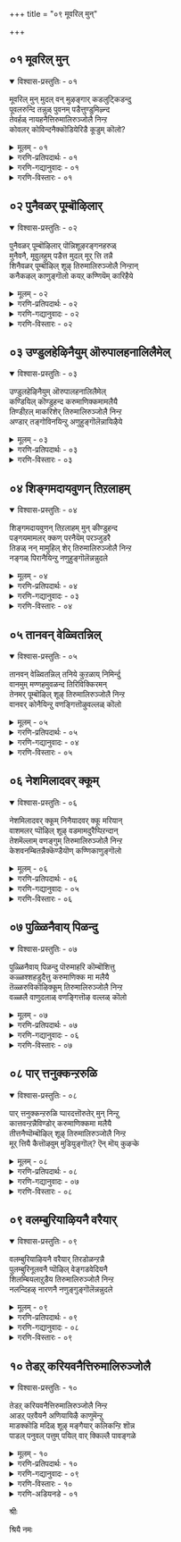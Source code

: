 +++
title = "०९ मूवरिल् मुन्"

+++


## ०१ मूवरिल् मुन्

<details open><summary>विश्वास-प्रस्तुतिः - ०१</summary>

मूवरिल् मुन् मुदल् वन् मुऴङ्गार् कडलुट्किडन्दु  
पूवलरुन्दि तन्नुळ् पुवनम् पडैत्तुण्डुमिऴ्न्द  
तेवर्हळ् नायहनैत्तिरुमालिरुञ्जोलै निन्ऱ  
कोवलर् कोविन्दनैक्कॊडियेरिडै कूडुम् कॊलो?
</details>

<details><summary>मूलम् - ०१</summary>

मूवरिल् मुन् मुदल् वन् मुऴङ्गार् कडलुट्किडन्दु  
पूवलरुन्दि तन्नुळ् पुवनम् पडैत्तुण्डुमिऴ्न्द  
तेवर्हळ् नायहनैत्तिरुमालिरुञ्जोलै निन्ऱ  
कोवलर् कोविन्दनैक्कॊडियेरिडै कूडुम् कॊलो?
</details>

<details><summary>गरणि-प्रतिपदार्थः - ०१</summary>

मूवरिल्=त्रिमूर्तिगळल्लि, मुन् मुदल्वन्=प्रमुखनादवनू, बहळ मुख्यनू, मुऴङ्गु=घोषणॆयिन्द, आर्=तुम्बिरुव, कडलुळ्=कडलल्लि, किडन्दु=पवडिसि, पू अलर् उन्दि तन्नुळ्=सुन्दरवागि अरळिद नाभियल्लि, पुवनम्=ब्रह्माण्डवन्नु, लोकवन्नु, पडैत्तु=पडॆदु, उण्डु=कबळिसि, उमिऴ्न्द=हॊरक्कॆ हाकिद, तेवर्हळ्=देवतॆगळ,अमरर, नायहनै=ऒडॆयनन्नु, तिरुमालिरुञ्जोलै=तिरुमालिरुञ्जोलैयल्लि, निन्ऱ=नॆलसिरुव, कोवलर्=गोवळर, कोविन्दनै=गोविन्दनन्नु, कॊडि एर्=बळ्ळिय हागॆ, इडै=नडुवुळ्ळवळु, कूडुम् कॊलो=सेरुवळो हेगो?
</details>

<details><summary>गरणि-गद्यानुवादः - ०१</summary>

त्रिमूर्तिगळल्लि बहळ मुख्यनादवनू, घोषणॆयिन्द तुम्बिरुव कडलल्लि पवडिसि, सुन्दरवाद तन्न नाभिकमलदल्लि ब्रह्माण्डवन्नु \(लोकवन्नु\)पडॆदु, उण्डु मत्तॆ अदन्नु हॊरक्कॆ हाकिदवनू देवतॆगळिगॆ\(अमररिगॆ\) ऒडॆयनू, तिरुमालिरुञ्जोलैयल्लि नॆलसिरुववनू आद गोवळर गोविन्दनन्नु बळ्ळिय हागॆ नडुवुळ्ळवळु कूडिकॊळ्ळुत्ताळो हेगो?\(१\)
</details>

<details><summary>गरणि-विस्तारः - ०१</summary>

ब्रह्म,विष्णु,ईश्वर ऎम्बवरुत्रिमूर्तिगळु. सृष्टि,स्थिति मत्तु लयकार्यगळ निर्वाहकरु.

हीगॆ मूवरागुवुदक्कॆ मुञ्चॆ, भगवन्तनु ऒब्बने आगि, ऎल्लक्कू मूलकारणनागि, बहुमुख्यनागिद्दवनु. दॊड्डदॊड्ड अलॆगळिन्द तुम्बि अब्बरिसुत्तिरुव पाल्गडलल्लि शेषशयननागि पवडिसिद्दवनू अवने. आग, अवन सुन्दरवाद नाभीकमलदल्लि चतुर्मुख ब्रह्मनन्नू अवन मूलक इडिय ब्रह्माण्डवन्नू ऎल्ल चेतनाचेतनगळन्नू सृष्टिसिदनु. प्रळयकाल बरुववरॆगॆ तन्न सृष्टियन्नु निर्वहिसुत्ता बन्दु, प्रळय काल बन्दाग अदॆल्लवन्नू ऒट्टागि कबळिसि बिट्टु, मत्तॆ सृष्टिगॆ अनुकूलिसुवन्तॆ तन्न हॊट्टॆयल्ले अदष्टन्नू बीजरूपदल्लि अडगिसिट्टुकॊण्डवनु. सृष्टिसमय बन्दाग अदन्न मत्तॆ हॊरहाकिद समर्थनु. देवतॆगळिगॆल्ल ऒडॆयनू, परमपदवासिगळाद अमरर निर्वाहकनू अवने. हिन्दॆ श्रीकृष्णनागि अवनु अवतरिसि नाना दिव्याद्भुत लीलॆगळिन्द जगत्तन्नु आश्चर्यगॊळिसिदनु. ऒन्दु सल, बालकृष्णनु देवेन्द्रन कडुकोपद फलवाद बिरुसुमळॆयिन्द एळुदिनगळ काल नन्दगोकुलद मग्गुलल्लिद्द गोवर्धनगिरियन्ने कॊडॆयन्तॆ ऎत्तिहिडिदु, अदरडियल्लि गोवळरन्नू गोवुगळन्नू रक्षिसिदनु. देवेन्द्रनु इदन्नु कण्डु नाचि धरॆगॆ इळिदुबन्दु “आ गोवळर गोविन्द”नन्नु पूजिसि, हर्षिसिदनु.

आऴ्वाररु हेळुत्तारॆ- महामहिमनाद आ स्वामिये ईग भक्तरन्नु उद्धरिसुवुदक्कागि तिरुमालिरुञ्जोलै मलै क्षेत्रदल्लि नॆलसिद्दानॆ. बळ्ळियन्तॆ कोमलवागि बळुकुव नडुवुळ्ळ नन्न मगळु, आ स्वामियॊडनॆ कूडिकॊण्डळो हेगो?

आऴ्वाररु तम्म तिरुमॊऴिगळल्लि “नन्न मगळु”, “युवति”, “विरहियाद नानु”, इत्यादियागि सम्बोधिसि हेळुत्तारॆ. इवॆल्लवू तम्म मनस्सन्नु, तम्मन्नु कुरितुहेळिकॊळ्ळुवुदे आगिदॆ ऎनिसुत्तदॆ.
</details>


## ०२ पुनैवळर् पूम्बॊऴिलार्

<details open><summary>विश्वास-प्रस्तुतिः - ०२</summary>

पुनैवळर् पूम्बॊऴिलार् पॊन्निशूऴरङ्गनहरुळ्  
मुनैवनै, मूवुलहुम् पडैत्त मुदल् मूर् त्ति तन्नै  
शिनैवळर् पूम्बॊऴिल् शूऴ् तिरुमालिरुञ्जोलै निन्ऱान्  
कनैकऴल् काणुङ्गॊलो कयऱ् कण्णियॆम् कारिहैये
</details>

<details><summary>मूलम् - ०२</summary>

पुनैवळर् पूम्बॊऴिलार् पॊन्निशूऴरङ्गनहरुळ्  
मुनैवनै, मूवुलहुम् पडैत्त मुदल् मूर् त्ति तन्नै  
शिनैवळर् पूम्बॊऴिल् शूऴ् तिरुमालिरुञ्जोलै निन्ऱान्  
कनैकऴल् काणुङ्गॊलो कयऱ् कण्णियॆम् कारिहैये
</details>

<details><summary>गरणि-प्रतिपदार्थः - ०२</summary>

पुनै=सुरहॊन्नॆ मरगळु, वळर्=बॆळॆयुव, पू=सुन्दरवाद, पॊऴिल्=तोपुगळिन्द,आर्=तुम्भिरुव, पॊन्नि=कावेरिनदियिन्द, शूऴ्-सुत्तुवरिदिरुव, अरङ्ग नहरुळ्=श्रीरङ्ग नगरदल्लि\(श्रीरङ्गद देवालयदल्लि\), मुनैवन्=प्रधाननागिरुववनन्नु,\(भगवन्तनन्नु\) मू उलहुम्म्=मूरु लोकगळन्नू, पडैत्त=पडॆद, मुदल् मूर् त्ति तन्नै=मुख्यनाद मूर्तियन्नु, शिनै=मॊग्गुगळु, वळर्=बॆळॆयुत्तिरुव, पू=हूविन, पॊऴिल्=तोपुगळिन्द, शूऴ्-सुत्तुवरिदिरुव, तिरुमालिरुञ्जोलै=तिरुमालिरुञ्जोलै मलै क्षेत्रदल्लि, निन्ऱान्=नॆलसिरुववनन्नू, कनै=सद्दु माडुत्तिरुव, कऴल्=कालन्दुगॆगळन्नु धरिसिरुववनन्नु, काणुम् कॊलो=काणुवळो हेगो, कयल् कण्णि=मीनिनन्तॆ कण्णुळ्ळ, ऎम् कारिहैये=नन्न हुडुगिये.
</details>

<details><summary>गरणि-गद्यानुवादः - ०२</summary>

सुरहॊन्नॆ मरगळु बॆळॆयुत्तिरुव सुन्दरवाद तोपुगळिन्द तुम्भिरुव कावेरिनदियिन्द सुत्तुवरिदिरुव श्रीरङ्गद देवालयदल्लि नॆलसिरुव प्रधाननन्नु, मूरु लोकगळन्नु पडॆद मुख्यनाद मूर्तियन्नु, मॊग्गुगळु बॆळॆयुत्तिरुव हूविन तोपुगळिन्द सुत्तुवरिदिरुव तिरुमालिरुञ्जोलै मलै क्षेत्रदल्लि नॆलसिरुववनन्नु, सद्दुमाडुत्तिरुव काल्गडगवन्नु धरिसिरुववनन्नु, मीनिनन्तॆ कण्णुळ्ळ नन्न हुडुगियु काणुवळो हेगो?\(२\)
</details>

<details><summary>गरणि-विस्तारः - ०२</summary>

“भूलोक वैकुण्ठ”वॆन्दु हॆसरु पडॆदिरुवुदु श्रीरङ्गक्षेत्र. पवित्रवाद कावेरिनदियिन्द सुत्तुवरिदु, हूगळिन्द तुम्बिरुव सुन्दरवाद सुरहॊन्नॆ मरगळ तोपुगळिन्द तुम्बि बहळ रम्यवागिरुव अल्लि भगवन्तनु श्रीरङ्गराजनागि \(श्रीरङ्गमन्नार्\) नॆलसिद्दानॆ. आऴ्वाररु श्रीरङ्ग क्षेत्रवन्नू आ स्वामियन्नू स्मरिसिकॊळ्ळुत्तिद्दारॆ.

स्वर्ग,मर्त्य,पाताळ-इवन्नु मूरुलोकगळु ऎन्नुवुदु वाडिकॆ. इदुवॆरॆगॆ बन्दिरुव विवरणॆयल्लि नोडिदरॆ, आऴ्वारर गमनदल्लि “पाताळ” अथवा “अधोलोकगळु” ऎम्बवे इल्लवॆनिसुत्तदॆ. अवरिगॆ एनिद्दरू भूलोक. स्वर्गादि मेलण लोक. परमपद-इवु मात्रवे मुख्य. इवन्ने इल्लि अवरु मूरुलोकगळु ऎन्दु करॆयुत्तिद्दारो हेगो\!  

“शिनैवळर् पूम्बिऴिल् शूऴ्- ऎम्बुदन्नु “दट्टवाद कॊम्बॆगळु बॆळॆदिरुव सुन्दरवाद तोपुगळिन्द सुत्तुवरिदिरुव”ऎन्दू अर्थमाडबहुदु.

तायि\(आऴ्वाररु \)हम्बलिसुत्ताळॆ- मूरु लोकगळन्नू सृष्टिसिदवनू, श्रीरङ्गक्षेत्रदल्लि नॆलसिदवनू, सद्दु माडुव काल्गडगगळन्नू धरिसिरुववनू ईग तिरुमालिरुञ्जोलै मलै क्षेत्रदल्लि नॆलसिरुववनू आद भगवन्तनन्नु मीनिनन्तॆ सुन्दरवाद कण्णुगळुळ्ळ नन्न हुडुगियु कण्डुकॊण्डळो हेगो?
</details>


## ०३ उण्डुलहेऴिनैयुम् ऒरुपालहनालिलैमेल्

<details open><summary>विश्वास-प्रस्तुतिः - ०३</summary>

उण्डुलहेऴिनैयुम् ऒरुपालहनालिलैमेल्  
कण्डियिल् कॊण्डुहन्द करुमाणिक्कमामलैयै  
तिण्डीऱल् माकरिशेर् तिरुमालिरुञ्जोलै निन्ऱ  
अण्डार् तङ्गोविनयिन्ऱु अणुहुङ्गॊलॆन्नायिऴैये
</details>

<details><summary>मूलम् - ०३</summary>

उण्डुलहेऴिनैयुम् ऒरुपालहनालिलैमेल्  
कण्डियिल् कॊण्डुहन्द करुमाणिक्कमामलैयै  
तिण्डीऱल् माकरिशेर् तिरुमालिरुञ्जोलै निन्ऱ  
अण्डार् तङ्गोविनयिन्ऱु अणुहुङ्गॊलॆन्नायिऴैये
</details>

<details><summary>गरणि-प्रतिपदार्थः - ०३</summary>

उलहेऴिनैयुम्-एळु लोकगळन्नू, उण्डु=उण्डु, ऒरु=अपूर्ववाद, पालहन्=बालकनागि, आल् इलै=आलदॆलॆय मेलॆ, कण् तुयिल् कॊण्डु=योगनिद्दॆयल्लि पवडिसि, उहन्द=हर्षिसिदवनू, करु=कप्पगिरुव, माणिक्कम्=रत्नद, मा=दॊड्ड ,श्रेष्ठवाद, मलैयै=बॆट्टवन्नु\(बॆट्टदन्थरूपवुळ्ळवनन्नु\), तिण् तिऱल्=बहळ बलवुळ्ळ, मा=महा, करिशेर्=आनॆगळु शेरिरुव, तिरुमालिरुञ्जोलै=तिरुमालिरुञ्जोलै क्षेत्रदल्लि, निन्ऱ=नॆलसिरुववनू, अण्डर् तम्=देवतॆगळ, कोविनै=ऒडॆयनन्नु, इन्ऱु=इन्दु, अणुहुम् कॊलो=कूडिकॊळ्ळुवळो हेगो, ऎन्=नन्न, आय्=आय्द, इऴैये=आभरणवे.
</details>

<details><summary>गरणि-विस्तारः - ०३</summary>

एळुलोकगळन्नू उण्डु, अपूर्ववाद बालकनागि आलदॆलॆयल्लि योगनिद्दॆयल्लि पवडिसि हर्षिसिदवनू, करियरत्नद दॊड्ड बॆट्टदन्तॆ रूपवुळ्ळवनू, बहळ बलवुळ्ळ मद्दानॆगळु कूडिकॊण्डिरुव तिरुमालिरुञ्जोलै मलै क्षेत्रदल्लि

नॆलसिरुववनू, देवतॆगळ ऒडॆयनू आद स्वामियन्निन्दु नन्न आय्द आभरणवादवळु कूडिकॊळ्ळुवळो हेगो?\(३\)

प्रळयकालदल्लि तन्न इडिय सृष्टियन्ने कबळिसुववनू अनन्तर अपारवाद आ कडलल्लि आलदॆलॆय मेलॆ पुट्ट शिशुवागि निद्रिसुत्ता कल्पगळन्नु कळॆयुववनू भगवन्त. सृष्टि स्थितिगळल्लि हेगो हागॆये लयदल्लू अप्रतिम सामर्थ्यवुळ्ळवनु स्वामि ऎम्बुदन्नु इदु सूचिसुवुदु.

“माणिक्य” ऎम्बुदु नवरत्नगळल्लि ऒन्दु. अदु कॆम्पुबण्णद्दु करिय\(नीलिय\)बण्णद रत्न इन्द्रनीलमणि ऎम्बुदु. भगवन्तन देहकान्तियन्नु इन्द्रनीलमणिय बण्णक्कॆ होलिसुत्तारॆ.

ऎल्ल देवतॆगळिगू देवनागि,ऒडॆयनागि,निर्वाहकनागि इरुववनु स्वामि-देवदेवनु. तिरुमालिरुञ्जोलैमलै क्षेत्रदल्लि नॆल्सिरुववनू अवने.

“नन्न आय्द आभरण”- ऒन्दु उत्तमवाद रूपक. आभरणगळल्लि हुडुकि,हुडुकि बहळ बॆलबाळुव, धरिसलु सुन्दरवाद तनगॆ हितवाद ऒडवॆयन्नु आरिसिकॊळ्ळुव हागॆये मक्कळल्लि योग्यवादवळू, आदर्शगुण स्वभावगळन्नुळ्ळवळू, अनुपम लावण्यवतियू आदवळु “नन्न हुडुगिये” भगवन्तनन्नु आश्रयिस बयसुव, अवनन्नु सेरबहुदाद ऒळ्ळॆय चेतनन चित्रणविदु.
</details>


## ०४ शिङ्गमदायवुणन् तिऱलाहम्

<details open><summary>विश्वास-प्रस्तुतिः - ०४</summary>

शिङ्गमदायवुणन् तिऱलाहम् मुन् कीण्डुहन्द  
पङ्गयमामलर् क्कण् परनैयॆम् परञ्जुडरै  
तिङळ् नन् मामुहिल् शेर् तिरुमालिरुञ्जोलै निन्ऱ  
नङ्गळ् पिरानैयिन्ऱु नणुहुङ्गॊलॆन्नन्नुदले
</details>

<details><summary>मूलम् - ०४</summary>

शिङ्गमदायवुणन् तिऱलाहम् मुन् कीण्डुहन्द  
पङ्गयमामलर् क्कण् परनैयॆम् परञ्जुडरै  
तिङळ् नन् मामुहिल् शेर् तिरुमालिरुञ्जोलै निन्ऱ  
नङ्गळ् पिरानैयिन्ऱु नणुहुङ्गॊलॆन्नन्नुदले
</details>

<details><summary>गरणि-प्रतिपदार्थः - ०४</summary>

शिङ्गम् अदु आय्=सिंहद अवतारवन्नु तळॆदु, अवुणन्=राक्षसन, तिऱल् आहम्-बलिष्ठवाद ऎदॆयन्नु, मुन्=हिन्दॆ ऒन्दु सल, कीण्डु=सीळि, उहन्द=हर्षिसिद, पङ्गयम् मलर् कण्=कमलद हूविनन्तॆ कण्णुळ्ळवनू, परनै=ऎल्लक्कू अधिकनागि\(मेल्पट्टु\) इरुववनन्नु, ऎम्=नम्म, परञ्जुडरै=परञ्ज्योतिस्वरूपनन्नु, तिङ्गळ्=चन्द्रनू, नल्=ऒळ्ळॆय, मामुहिल्=दॊड्डमुगिलू, शेर्=कूडिकॊण्डिरुव, तिरुमालिरुञ्जोलै निन्ऱ=तिरुमालिरुञ्जोलै क्षेत्रदल्लि नॆलसिरुव, नङ्गळ्=नम्म, पिरानै

=स्वामियन्नु इन्ऱु=इन्दु, नणुहुम् कॊल्= सपिफिसुवळो हेगो, ऎन् नल् नुदले=नन्न अन्दवाद हणॆयन्नुळ्ळवळु\!
</details>

<details><summary>गरणि-गद्यानुवादः - ०३</summary>

हिन्दॆ ऒन्दु सल, सिंहद अवतारवन्नु तळॆदु, बलिष्ठवाद राक्षसन ऎदॆयन्नु सीळिहर्षिसिद कमलद हूविनन्तॆ कण्णुळ्ळवनू ऎल्लक्कू मेल्पट्टवनू, नम्म परञ्ज्योतिस्वरूपनू, चन्द्रनू ऒळ्ळॆय दॊड्ड मेघगळू कूडिकॊण्डिरुव तिरुमालिरुञ्जोलै मलै क्षेत्रदल्लि नॆलसिरुववनू आद नम्म स्वामियन्नु इन्दु नन्न अन्दवाद हणॆयन्नुळ्ळवळु समीपिसुवळो हेगो?\(४\)
</details>

<details><summary>गरणि-विस्तारः - ०४</summary>

तन्न मगने आदरू, भगवद्भक्तनाद्दरिन्द, अवनिगॆ-प्रह्लादनिगॆ चित्रहिंसॆयन्नु कॊडुत्तिद्द दुष्टनू महाबलिष्ठनू आदवनु हिरण्यकशिपु. आश्रितरक्षकनाद भगवन्तनु नर-हरियागि अवतरिसि तन्न कै उगुरुगळिन्दले हिरण्यकशिपुविन ऎदॆयन्नु बगॆदुसीळि बिसुटनु.

कमलदहूविनन्तॆ सुन्दरवू विशालवू आकर्षकवू आद कण्णुळ्ळवनु अवनु-आद्दरिन्द “पङ्कजाक्षनु”, “पुण्डरीकाक्षनु” स्वामि.

इडिय सृष्टिगे मेल्पट्टु, इरुववनु-परनु.

कोटिकोटि सूर्यरष्टु तेजस्सिनिन्द मॆरॆयुव परञ्ज्योतिये स्वामि.

पूर्णचन्द्रनू दॊड्डदॊड्ड बिळिय मोडगळू गगनदल्लि कूडिकॊण्डु तिरुमालिरुञ्जोलैमलै क्षेत्रद सॊबगन्नु हॆच्चिसुवरु. अल्लि,भक्तर उद्धारक्कागि भगवन्तनु दिव्यसुन्दरनागि नॆलसिद्दानॆ

“नन्न अन्दवाद हणॆयन्नुळ्ळवळु”- ऒळ्ळॆय हणॆ, मुख, इवु हॆण्णिन सौन्दर्यवनु हॆच्चिसुवुवु. “हणॆ”ऎम्बुदन्नु अदृष्ट,भाग्य”ऎन्दु अर्थ माडीदरॆ, भगवन्तनन्नु समीपिसुत्तिरुववळु “सुन्दरियू भाग्यवतियू” आगिद्दाळॆ ऎन्दु विवरिसबहुदु. भगवन्तन कडॆगॆ वालुववरू, अवनन्नु समीपिसुववरू अवनन्नु सेरुववरू, निजवागियू भाग्यशालिगळे\!
</details>


## ०५ तानवन् वेळ्वितन्निल्

<details open><summary>विश्वास-प्रस्तुतिः - ०५</summary>

तानवन् वेळ्वितन्निल् तनिये कुऱळाय् निमिर्न्दु  
वानमुम् मण्णहमुवळन्द तिरिविक्किरमन्  
तेनमर् पूम्बॊऴिल् शूऴ् तिरुमालिरुञ्जोलै निन्ऱ  
वानवर् कोनैयिन्ऱु वणङ्गित्तॊऴुवल्लळ् कॊलो
</details>

<details><summary>मूलम् - ०५</summary>

तानवन् वेळ्वितन्निल् तनिये कुऱळाय् निमिर्न्दु  
वानमुम् मण्णहमुवळन्द तिरिविक्किरमन्  
तेनमर् पूम्बॊऴिल् शूऴ् तिरुमालिरुञ्जोलै निन्ऱ  
वानवर् कोनैयिन्ऱु वणङ्गित्तॊऴुवल्लळ् कॊलो
</details>

<details><summary>गरणि-प्रतिपदार्थः - ०५</summary>

तानवन्=दानवन, वेळ्वितन्निल्=यज्ञदल्लि, तनिये=ऒण्टियागि, कुऱळ् आय्=ब्रह्मचारियागि, निमिर्न्दु=बॆळॆदु, वानमुम्=मेलण लोकगळन्नू, मण् अहमुम्=भूलोकवन्नू, अळन्द=अळॆदुकॊण्ड, तिरिविक्किरमन्=त्रिविक्रमनु, तेन् अमर्=दुम्बिगळु\(जेनु\) तुम्बिरुव, पू-सुन्दरवाद, पॊऴिल्=तोपुगळिन्द, शूऴ्-सुत्तुवरिदिरुव, तिरुमालिरुञ्जोलै=तिरुमालिरुञ्जोलै मलै क्षेत्रदल्लि, निन्ऱ=नॆलसिरुव, वानवर्=देवतॆगळ, अमरर, कोनै=ऒडॆयनन्नु, वणङ्गि=नमस्करिसि, तॊऴुवल्लळ् कॊलो=पूजिसबल्लळो हेगो?
</details>

<details><summary>गरणि-गद्यानुवादः - ०४</summary>

दानवन यज्ञदल्लि ऒण्टियाद ब्रह्मचारियागि अवतरिसिदवनू, बॆळॆदु मेलणलोकगळन्नू भूलोकवन्नू अळॆदुकॊण्ड त्रिविक्रमनू, दुम्बिगळु तुम्बिरुव सुन्दरवाद तोपुगळिन्द सुत्तुवरिदिरुव तिरुमालिरुञ्जोलै मलै क्षेत्रदल्लि नॆलसिरुववनू आद देवदेवनन्नु \(नन्न हुडुगियु\) इदु नमस्करिसि, पूजिसबल्लळो हेगो?\(५\)
</details>

<details><summary>गरणि-विस्तारः - ०५</summary>

भगवन्तनिगॆ अत्यन्तप्रियनाद भक्तनु प्रह्लाद. अवन मॊम्मगनाद दानवने बलिचक्रवर्ति. महादानियॆन्दु प्रसिद्धनादवनु. भक्तन वंशवॆल्ल भगवन्तनिगॆ प्रियवादद्दे\! बलिचक्रवर्तियन्नु उद्धरिसुवुदक्कागि

स्वामियु अपूर्वसुन्दरनाद कुळ्ळब्रह्मचारियागि रूपगॊण्डु प्रवेशिसिदनु. तन्न हॆज्जॆगळल्लि मूरेमूरु हॆज्जॆगळ नॆलवन्नु बेडि, अवनिन्द पडॆदुकॊण्डनु. अ कूडले अल्लिये स्वामियु अद्भुतकारावागि बॆळॆदु, इडिय भूमण्डलवन्नु तन्न ऒन्दु हॆज्जॆयिन्द अळॆदुबिट्टनु. मेलण ऎल्ल लोकगळन्नू तन्न इन्नॊन्दु हॆज्जॆयिन्द अळॆदुबिट्टनु. तन्न मूरनॆय हॆज्जॆयन्नु बलिचक्रवर्तिय तलॆय मेलिरिसि, अवनन्नु तन्न पूर्णानुग्रहक्कॆ ऒळपडिसिकॊण्डनु. स्वामियु त्रिविक्रमनादद्दु हीगॆ.

ब्रह्मादेवतॆगळिगू, परमपदवासिगळाद अमररिगू अवनु देवनु- आद्दरिन्द देवाधिदेवनु.

पाशुरद तायि हम्बलिसुत्ताळॆ- सुन्दरियाद नन्न हुडुगियु तिरुमालिरुञ्जोलै मलै क्षेत्रदल्लि नॆलसिरुव नम्म देवदेवनिगॆ कैमुगिदु, ऎरगि, अवन तिरुवडिगळन्नु पूजिसि भाग्यशालियागुत्ताळो हेगो?
</details>


## ०६ नेशमिलादवर् क्कूम्

<details open><summary>विश्वास-प्रस्तुतिः - ०६</summary>

नेशमिलादवर् क्कूम् निनैयादवर् क्कू मरियान्  
वाशमलर् प्पॊऴिल् शूऴ् वडमामदुरैप्पिऱन्दान्  
तेशमॆल्लाम् वणङ्गुम् तिरुमालिरुञ्जोलै निन्ऱ  
केशवनम्बितन्नैक्कॆण्डैयॊण् कण्णिकाणुङ्गॊलो
</details>

<details><summary>मूलम् - ०६</summary>

नेशमिलादवर् क्कूम् निनैयादवर् क्कू मरियान्  
वाशमलर् प्पॊऴिल् शूऴ् वडमामदुरैप्पिऱन्दान्  
तेशमॆल्लाम् वणङ्गुम् तिरुमालिरुञ्जोलै निन्ऱ  
केशवनम्बितन्नैक्कॆण्डैयॊण् कण्णिकाणुङ्गॊलो
</details>

<details><summary>गरणि-प्रतिपदार्थः - ०६</summary>

नेशम्=भक्ति,आसक्तिगळु, इलादवर् क्कुम्=इल्लदवरिगू, निनैयादवर्क्कूम्= नॆनॆयदॆ इरुववरिगू, अरियान्=सुलभसाध्यनल्ल\(दुर्लभनु\), वाशम्=परिमळिसुव, मलर्=हूगळिन्द कूडिद\(तुम्बिद\), पॊऴिल्=तोपुगळिन्द, शूऴ्-सुत्तुवरिदिरुव, वडमा मदुरै=मधुरापुरियल्लि, पिऱन्दान्=हुट्टिदवनू, तेशम् ऎल्लाम्-ऎल्ला देशगळवरू, वणङ्गुम्=नमस्करिसुव,तिरुमालिरुञ्जोलै=तिरुमालिरुञ्जोलै मलै क्षेत्रदल्लि, निन्ऱान्=नॆलसिरुव, केशवन्=सुन्दरवाद केशराशियन्नुळ्ळ, \(केशवन ऎम्ब\), नम्बि तन्नै-स्वामियन्नु

कॆण्डै=कॆण्डॆ मीनिनम्तॆ, ऒण्=ऒप्पवाद\(सुन्दरवाद\), कण्णि=कण्णुळ्ळवळु, काणुम् कॊलो=काणुत्ताळो हेगो?
</details>

<details><summary>गरणि-गद्यानुवादः - ०५</summary>

भक्ति आसक्तिगळु इल्लदवरिगू नॆनॆयदवरिगू दुर्लभनू परिमळिसुव हूगळिन्द तुम्बिद तोपुगळिन्द सुत्तुवरिदिरुव मधुरापुरियल्लि हुट्टिदवनू, ऎल्ल देशगळवरू नमस्करिसुव तिरुमालिरुञ्जोलै मलै क्षेत्रदल्लि नॆलसिरुववनू, सुन्दरवाद केशराशियुळ्ळ, “केशव”ऎम्ब स्वामियन्नु कॆण्डॆ मीनिनन्तॆ ऒप्पवाद कण्णुळ्ळवळु काणुत्ताळो हेगो?\(६\)
</details>

<details><summary>गरणि-विस्तारः - ०६</summary>

भगवन्तनन्नु पडॆयबेकॆन्दू अवनन्नु ऒलिसिकॊळ्ळबेकॆन्दू आसक्तियुळ्ळवरागि अदक्कॆ तक्क कर्मगळन्नु माडुवुदरल्लि आदरवुळ्ळवरागि इरुववरिगॆ भक्तिहॆच्चुत्ता होगुवुदु. भगवन्तन दिव्यनामगळन्नु जपिसुवुदु, ध्यानिसुवुदु, कीर्तिसुवुदु स्वामिय कल्याणगुणगळ ऎडॆबिडदॆ चिन्तिसुवुदु- इवुगळिन्द भगवन्तनल्लि भक्तियु निलुकडॆयागुवुदु. ई बगॆय हम्बलवे इल्लदवरिगॆ भगवन्तनु ऒलियुवुदादरू हेगॆ? अवरिगॆ स्वामियु दुर्लभने.

तायि हम्बलिसुत्ताळॆ- मधुरानगरियल्लि श्रीकृष्णनागि अवतरिसिदवनू, सुन्दरवाद केशराशियुळ्ळवनू, “केशव” ऎम्ब हॆसरिनिन्द प्रसिद्धनादवनू, ऎल्ल देशद जनरिन्दलू कॊण्डाडिसिकॊळ्ळुववनू, तिरुमालिरुञ्जोलैमलै क्षेत्रदल्लि नॆलसिरुववनू आद भगवन्तनन्नु मीनिनन्तॆ चपल चञ्चलवाद सुन्दरवाद कण्णुळ्ळ नन्न हुडुगियु काणुत्ताळो हेगो\!
</details>


## ०७ पुळ्ळिनैवाय् पिळन्दु

<details open><summary>विश्वास-प्रस्तुतिः - ०७</summary>

पुळ्ळिनैवाय् पिळन्दु पॊरुमाहरि कॊम्बॊशित्तु  
कळ्ळश्शहडुदैत्तु करुमाणिक्क मा मलैयै  
तॆळ्ळरुविकॊऴिक्कूम् तिरुमालिरुञ्जोलै निन्ऱ  
वळ्ळलै वाणुदलाळ् वणङ्गित्तॊऴ वल्लळ् कॊलो
</details>

<details><summary>मूलम् - ०७</summary>

पुळ्ळिनैवाय् पिळन्दु पॊरुमाहरि कॊम्बॊशित्तु  
कळ्ळश्शहडुदैत्तु करुमाणिक्क मा मलैयै  
तॆळ्ळरुविकॊऴिक्कूम् तिरुमालिरुञ्जोलै निन्ऱ  
वळ्ळलै वाणुदलाळ् वणङ्गित्तॊऴ वल्लळ् कॊलो
</details>

<details><summary>गरणि-प्रतिपदार्थः - ०७</summary>

पुळ्ळिनै=पक्षिय, वाय्=बायन्नु, पिळन्दु=सीळिदवनू, पॊरु=होराडुव, मा करि=सलगद, कॊम्बु=दन्तवन्नु, ऒशित्तु=मुरिदुहाकिदवनू, कळ्ळम्=वञ्चनॆय, शहडु=शकटवन्नु

उडैत्त=ऒदॆदवनू, करुमाणिक्कम्=करिय माणिक्यद, मामलैयै=दॊड्ड बॆट्टवन्नु, तॆळ्=तिळियाद, अरुवि=बॆट्टद हॊळॆगळु, कॊऴिक्कूम्=हरियुत्तिरुव, तिरुमालिरुञ्जोलै=तिरुमालिरुञ्जोलै मलै क्षेत्रदल्लि, निन्ऱान्=नॆलसिरुव,, वळ्ळलै-परम उदारियन्नु, वाळ् नुदलाळ्=तेजस्सिनिन्द कूडिद हणॆयुळ्ळवळु, वणङ्गि=नमस्करिसि, तॊऴवल्लळ् कॊलो=पूजिसबल्लळो हेगो?
</details>

<details><summary>गरणि-गद्यानुवादः - ०६</summary>

पक्षिय बायन्नु सीळिदवनू, होराडुव सलगद दन्तवन्नु मुरिदवनू, वञ्चनॆय शकटवन्नु ऒदॆदवनू, करियमाणिक्यद दॊड्ड बॆट्टदन्थवनू, तिळियाद बॆट्टद हॊळॆगळु हरियुव तिरुमालिरुञ्जोलै मलै क्षेत्रदल्लि नॆलसिरुववनू आद स्वामियन्नु तेजस्सिनिन्द कूडिद नन्न हुडुगियु नमस्करिसि पूजिसबल्लळो हेगो?\(७\)
</details>

<details><summary>गरणि-विस्तारः - ०७</summary>

श्रीकृष्णावतारद कॆलवु प्रसङ्गगळ सूचनॆ इल्लिदॆ. बकपक्षिय रूपदल्लि कॊल्ललु बन्द बकासुरन कॊक्कन्नु हिडिदु, अगलिसि, सीळि कृष्णनु अवनन्नु कॊन्दुहाकिदनु.

मधुरॆगॆ धनुर्यागक्कॆन्दु बन्द कृष्णनन्नु हॆब्बागिलल्ले कॊल्ललु सिद्धवागिनिन्तिद्द, होराटदल्लि नुरित, कुवलयापीडवॆम्ब मद्दानॆयन्नु कृष्णनु दिट्टतनदिन्द ऎदुरिसि, अदर दन्तवन्ने मुरिदु,अदरिन्दले आ आनॆयन्नु कॊन्दुहाकिदनु.

कृष्णनु इन्नू ऎळॆयमगु आग शकटनॆम्ब राक्षसनु बण्डिय रूपदल्लि वञ्चनॆयिन्द मगुविनमेलॆ हॊरळि कॊल्ललु बन्दाग मगुवु तन्न पुट्टकालन्नु झाडिसि, शकटनन्नु पुडिपुडि माडिदनु.

इन्द्रनीलमणिय बॆट्टवो ऎम्बन्तॆ भ्रमिसुवन्थ सुन्दरवाद आकर्षकवाद देहकान्तियुळ्ळवनु स्वामि.

रम्यवू परिशुद्धवू आद तिरुमालिरुञ्जोलै मलै क्षेत्रदल्लि नॆलसिरुव परमसमर्थनाद स्वामियन्नु तेजस्सिनिन्द मुखवुळ्ळ नन्न हुडुगियु नमस्करिसि पूजिसुवळो हेगो –ऎन्दु हम्बलिसुत्ताळॆ तायि.
</details>


## ०८ पार् त्तनुक्कन्ऱरुळि

<details open><summary>विश्वास-प्रस्तुतिः - ०८</summary>

पार् त्तनुक्कन्ऱरुळि प्पारदत्तॊरुतेर् मुन् निन्ऱु  
कात्तवन्ऱन्नैविण्डोर् करुमाणिक्कमा मलैयै  
तीत्तनैप्पॊम्बॊऴिल् शूऴ् तिरुमालिरुञ्जोलै निन्ऱ  
मूर् त्तियै कैत्तॊऴवुम् मुडियुङ्गॊल्? ऎन् मॊय् कुऴऱ्के
</details>

<details><summary>मूलम् - ०८</summary>

पार् त्तनुक्कन्ऱरुळि प्पारदत्तॊरुतेर् मुन् निन्ऱु  
कात्तवन्ऱन्नैविण्डोर् करुमाणिक्कमा मलैयै  
तीत्तनैप्पॊम्बॊऴिल् शूऴ् तिरुमालिरुञ्जोलै निन्ऱ  
मूर् त्तियै कैत्तॊऴवुम् मुडियुङ्गॊल्? ऎन् मॊय् कुऴऱ्के
</details>

<details><summary>गरणि-प्रतिपदार्थः - ०८</summary>

पार् त्तनुक्कू=पार्थनिगॆ, अन्ऱु=अन्दु, अरुळि=कृपॆमाडिदवनन्नु, पारदत्तु=महाभारतयुद्धदल्लि, ऒरु=साटियिल्लद, तेर् मुन्=रथद मुन्दुगडॆ, निन्ऱु=निन्तु, कात्तवन् तन्नै=रक्षिसिदवनन्नु, विण्डोर्=नित्यसूरिगळ, अमरर, करुमाणिक्क मा मलैयै=करिय माणिक्यद दॊड्ड बॆट्टदन्थवनन्नु, तीर् त्तनै=पवित्रनन्नु,पू-सुन्दरवाद, पॊऴिल्=तोपुगळिन्द, शूऴ्-सुत्तुवरिदिरुव, तिरुमालिरुञ्जोलै=तिरुमालिरुञ्जोलै मलै क्षेत्रदल्लि, निन्ऱ=नॆलसिरुव, मूर् त्तियै=अर्चास्वरूपियन्नु, कैत्तॊऴवुम्=पूजिसुवुदक्कॆ, मुडियुम् कॊल्=साध्यावागुवुदो हेगो? ऎन्=नन्न, मॊय्=दट्टवागि बॆळॆदिरुव, कुऴल् के=तलॆगूदलुळ्ळवळिगॆ.
</details>

<details><summary>गरणि-गद्यानुवादः - ०७</summary>

अन्दु पार्थनिगॆ कृपॆदोरिदवनन्नु, महाभारत युद्धदल्लि साटियिल्लद रथद मुन्दुगडॆ निन्तु रक्षिसिदवनन्नु , नित्यसूरिगळ\(अमरर\) करिय माणिक्यद दॊड्डबॆट्टदन्थवनन्नु, परम पवित्रनन्नु,सुन्दरवाद तोपुगळिन्द सुत्तुवरिदिरुव तिरुमालिरुञ्जोलै मलै क्षेत्रदल्लि नॆलसिरुव अर्चास्वरूपियन्नु, पूजिसलु नन्न दट्टवाद तलॆगूदलुळ्ळवळिगॆ साध्यवागुवुदो हेगो?\(८\)
</details>

<details><summary>गरणि-विस्तारः - ०८</summary>

“पार्थनिगॆ कृपॆदोरिदवनन्नु”- महाभारत युद्धद मॊदलल्लि

तानु यार यारमेलॆ युद्धमाडबेकागिदॆयॆन्दु नोडीद अर्जुननिगॆ धृतिगॆट्टितु. भ्रान्ति हॆच्चितु. तानु माडुवुदु तप्पॆन्दु तोरितु. कूडले अवनु गाण्डीववन्नु कॆळगिट्टु “इन्नु युद्धमाडॆनु”ऎन्दु निर्धरिसिदनु.आग श्रीकृष्णनु अवन दिव्यरथक्कॆ सारथियागिद्दनु. अर्जुनन मनःस्थितियन्नु अरित कृष्णनु, युद्धरङ्गदल्लिये अर्जुननिगॆ सदुपदेशवन्नु नीडिदनु. क्षत्रियनागि, मानवनागि, अवनु माडबेकाद कर्तव्यवन्नु माडिये फलाफलगळन्नु कुरितु चिन्तिसलेबारदॆन्दू निष्कामकर्मयोगवन्नु उपदेशिसि अवनिगॆ कृपॆमाडिदनु. अर्जुननु मत्तॆ युद्धक्कॆ तॊडगिदनु, विजयियादनु. इदॆल्ल सारथियाद श्रीकृष्णन कृपॆ मत्तु रक्षणॆयिन्दले नडॆदद्दु.
</details>


## ०९ वलम्बुरियाऴियनै वरैयार्

<details open><summary>विश्वास-प्रस्तुतिः - ०९</summary>

वलम्बुरियाऴियनै वरैयार् तिरडोळन्ऱन्नै  
पुलम्बुरिनूलवनै प्पॊऴिल् वेङ्गडवेदियनै  
शिलम्बियलाऱुडैय तिरुमालिरुञ्जोलै निन्ऱ  
नलन्दिहऴ् नारणनै नणुङ्गुङ्गॊलॆन्नन्नुदले
</details>

<details><summary>मूलम् - ०९</summary>

वलम्बुरियाऴियनै वरैयार् तिरडोळन्ऱन्नै  
पुलम्बुरिनूलवनै प्पॊऴिल् वेङ्गडवेदियनै  
शिलम्बियलाऱुडैय तिरुमालिरुञ्जोलै निन्ऱ  
नलन्दिहऴ् नारणनै नणुङ्गुङ्गॊलॆन्नन्नुदले
</details>

<details><summary>गरणि-प्रतिपदार्थः - ०९</summary>

वलम् पुरि=बलमुरि शङ्खवन्नू, आऴियनै=चक्रवन्नु धरिसिरुववनन्नु, वरै आर्=बॆट्टद हागॆ, तिरळ्=बलिष्ठवाद, तोळन् तन्नै=तोळुगळुळ्ळवनन्नु, पुलम्=वेदगळन्नु, पुरिनूलवनै=यज्ञोपवीतनागि उळ्ळवनन्नु, पॊऴिल्=तोपुगळ, वेङ्गडम्=तिरुमलॆयल्लि नॆलसिरुववनन्नु, वेदियनै=वेदगळिन्द तिळियतक्कवनन्नु, शिलम्बु=नादवे, इयल्=सहज स्वभाववागिरुव, आऱु=नदिगळन्नु, उडैय=कूडिरुव, तिरुमालिरुञ्जोलै= तिरुमालिरुञ्जोलै मलै क्षेत्रदल्लि, निन्ऱ=नॆलसिरुव, नलम्=तिरुकल्याणगुणगळॆल्लवुगळिन्दलू, तिहऴ्=बॆळगुव

नारणनै=श्रीमन्नारायणनन्नु, नणुङ्गुम् कॊल्=सेरिकॊळ्ळुवळो हेगो, ऎन् नल् नुदले=नन्न ऒळ्ळॆय हणॆयुळ्ळवळे\(नन्न सुन्दरियाद भाग्यवतिये\)
</details>

<details><summary>गरणि-गद्यानुवादः - ०८</summary>

बलमुरि शङ्खवन्नू चक्रवन्नू धरिसिदवनन्नू, बॆट्टद हागॆ बलिष्ठवाद तोळुगळुळ्ळवनन्नू, वेदगळन्नु यज्ञोपवीतनागि उळ्ळवनन्नु, तोपुगळ तिरुवॆङ्कटगिरियल्लि नॆलसिरुववनन्नु, वेदगळिन्द तिळियतक्कवनन्नु, नादवे सहज स्वभाववागिरुव नदिगळुन्नुळ्ळ तिरुमालिरुञ्जोलै मलै क्षेत्रदल्लि नॆलसिरुववनन्नु, तिरुकल्याण गुणगळिन्द शोभिसुववनाद श्रीमन्नारायणनन्नु नन्न सुन्दरियू भाग्यवतियू आद हुडुगियु “सेरिकॊळ्ळुवळी हेगो?\(९\)
</details>

<details><summary>गरणि-विस्तारः - ०९</summary>

तायि हम्बलिसुत्ताळॆ- स्वामियु बलमुरि शङ्खवन्नू प्रज्वलिसुव चक्रवन्नू धरिसिद्दानॆ. अवन तोळुगळु अत्यन्त दृढवू बलिष्ठवू आदवु. वेदगळन्नु कूडिसि माडिद यज्ञोपवीतवन्नु धरिसिद्दानॆ. वेदगळ विवरणॆयिन्दले अवनु तिळियतक्कवनु सकल कल्याणगुणगळिन्द शोभिसुत्तिद्दानॆ. प्रकृतिरम्यवाद तिरुवॆङ्कटगिरियल्लि नॆलसिरुववनू, कलकल नादवन्नु सहजस्वभाववागि उळ्ळ परिशुद्धवाद नदिगळु हरियुव तिरुमालिरुञ्जोलैमलै क्षेत्रदल्लि नॆलसिरुववनू अवने. सर्वेश्वरनाद श्रीमन्नारायणनन्नु सुन्दरियू भाग्यवतियू आद नन्न हुडुगियु कूडिकॊळ्ळुवळो हेगो?

सर्वेश्वरनाद श्रीमन्नारायणनन्नु पूजिसबेकाद्दॆन्दू अवन कृपॆयिन्द उद्धारगॊळ्ळबेकॆन्दू आऴ्वाररु इल्लि हेळुत्तिद्दारॆ.
</details>


## १० तेडऱ् करियवनैत्तिरुमालिरुञ्जोलै

<details open><summary>विश्वास-प्रस्तुतिः - १०</summary>

तेडऱ् करियवनैत्तिरुमालिरुञ्जोलै निन्ऱ  
आडऱ् पऱवैयनै अणियायिऴै काणुमॆन्ऱु  
माडक्कॊडि मदिळ् शूऴ् मङ्गैयार् कलिकन्ऱि शॊन्न  
पाडल् पनुवल् पत्तुम् पयिल् वार् क्किल्लै पावङ्गळे
</details>

<details><summary>मूलम् - १०</summary>

तेडऱ् करियवनैत्तिरुमालिरुञ्जोलै निन्ऱ  
आडऱ् पऱवैयनै अणियायिऴै काणुमॆन्ऱु  
माडक्कॊडि मदिळ् शूऴ् मङ्गैयार् कलिकन्ऱि शॊन्न  
पाडल् पनुवल् पत्तुम् पयिल् वार् क्किल्लै पावङ्गळे
</details>

<details><summary>गरणि-प्रतिपदार्थः - १०</summary>

तेडऱ् कु=हुडुकिकॊण्डु होगुववरिगॆ, अरियवनै=दुर्लभवादवनन्नु, पॊऴिल्=तोपुगळिन्द, शूऴ्-सुत्तुवरिदिरुव, तिरुमालिरुञ्जोलै=तिरुमालिरुञ्जोलै मलै क्षेत्रदल्लि, निन्ऱ=नॆलसिरुववनन्नु, आडल्=जयगळिसुव, पऱवैयनै=पक्षिय ऒडॆयनन्नु\( पक्षि वाहननन्नु\)

अणि आय्=सुन्दरवागिरुववळू, इऱैइ=आभरणगळन्नु धरिसिदवळू, काणुम्=नोडुवळु, ऎन्ऱु=ऎन्दु, माडम्=महडि मनॆगळिन्दलू, कॊडि-ध्वजगळिम्दलू, मदिळ्=कोटॆयिन्दलू, शूऴ्-सुत्तुवरिदिरुव, मङ्गैयार्=तिरुमङ्गै नाडिनवर, कलिकन्ऱि=कलिध्वंसियु,शॊन्न-हेळिद, पाडल्=हाडिन, पनुवल्=कवितॆय, पत्तुम्=हत्तन्नू \(हत्तु पाशुरगळन्नू\) पयिल् वार् क्कू=अभ्यास माडुववरिगॆ, इल्लै पावङ्गळे= पापगळे इल्लवागुत्तवॆ.
</details>

<details><summary>गरणि-गद्यानुवादः - ०९</summary>

हुडुकिकॊण्डु होगुववरिगॆ दुर्लभवादवनन्नु, तिरुमालिरुञ्जोलै मलै क्षेत्रदल्लि नॆलसिरुववनन्नु, जयगळिसुव पक्षिय ऒडॆयनन्नु सुन्दरियू आभरणगळन्नु धरिसिरुववळू काणुवळु ऎन्दु महडिमनॆगळिन्दलू, ध्वजगळिन्दलू, कोटॆयिन्दलू सुत्तुवरिदिरुव तिरुमङ्गै नाडिनवर कलिध्वंसियु हेळिद हाडिन कवितॆय हत्तन्नू अभ्यासमाडुववरिगॆ पापगळे इल्ल.\(१०\)
</details>

<details><summary>गरणि-विस्तारः - १०</summary>

इदु ई तिरुमॊऴिय कडॆय पाशुर. “सुन्दरियू यौवनवतियू आभरणभूषितळू आद तन्न मगळु, अवळ प्रियतमनल्लि\(भगवन्तनल्लि\)अतीववागि व्यामोहगॊण्डु, अवनन्नु हुडुकिकॊण्डु हॊरटुहोदळल्ल\! अवळु तिरुमालिरुञ्जोलै मलै क्षेत्रदल्लि नॆलसिरुव तन्न प्रियतमनन्नु कण्डळो हेगो? अवनिगॆ ऎरगिदळो हेगो? अवनन्नु पूजिसिदळो हेगो? अवनॊडनॆ कूडिकॊण्डळो हेगो?”ऎन्दॆल्ल हम्बलिसुवुदु तिरुमॊऴिय मॊदल ऒम्बत्तु पाशुरगळ विषय. तायिगॆ तन्न मगळ गाढप्रेमद विषय चॆन्नागि अरिवागिदॆ. तन्न प्रियतमनन्नु अवळु कूडिकॊण्डरॆ साकु. ऎन्दॆन्दिगॆ अदु नडॆदीतु ऎम्ब हम्बल अवळिगॆ.

तायिय मनस्सिगॆ निजवागि समाधानवन्नु तरुवन्थाद्दु हत्तनॆय पाशुर\(कडॆय पाशुर\). “ऎल्ल रीतियल्लू अणिगॊण्डु कनक सम्पन्नळाद कन्यॆयु तिरुमालिरुञ्जोलैयल्लि नॆलसिरुव तन्न प्रियनॊडनॆ कूडिकॊण्डळु”ऎम्ब निर्धारद मातु\! इदु तायिगॆ हितवन्नू मगळिगॆ आनन्दवन्नू तरुवुदु.

पाशुरद तायियन्तॆ भगवन्तनन्नु कूडिकॊळ्ळबेकॆम्ब बिडद हम्बलवन्नू, “मगळन्तॆ”अदक्कॆ बेकादद्दन्नॆल्ला सिद्धपडिसिकॊण्डु, तन्न प्रियतमनॊडनॆ कूडिये तीरुवॆनॆम्ब दृढनिश्चयवन्नू पडॆदु,

भक्तनादवनन्नु तन्न प्रयत्नगळन्नु \(मगळन्तॆ\) बिददॆ नडसिदरॆ, हुडुकुत्ता होगुववरिगॆ दुर्लभनॆनिसिद भगवन्तनन्नु सेरुवुदरल्लि सन्देहविल्ल-ऎम्बुदनु ई तिरुमॊऴिय “ध्वनि”ऎन्नबहुदे?

भक्तनु भगवन्तनन्नु समीपिसबेकु. अवनिगॆ नम्रनागि ऎरगबेकु. अवन तिरुवडिगळन्नाश्रयिसबेकु. अवुगळन्नु पूजिसबेकु . अवन गुणगान माडबेकु. इविष्टन्नू तप्पदॆ, दृढमनस्सिनिन्द नडसुवुदरिम्द, भगवन्तन कृपॆगॆ पात्रनागि अवनन्नु कूडिकॊळ्ळबहुदु-हीगॆ “तायि-मगळ”विषयद मूलक भगवन्तनन्नु ऒलिसिकॊळ्ळुव बगॆयन्नु ई पाशुरगळल्लि बोधिसुववनु कलियनु. राजभक्ति,देशभक्ति, भगवद्भक्तियन्नुळ्ळ तिरुमङ्गै नाडिनजनर ऒडॆयनु. पाशुरगळु कविताकौशल्यदिन्द कूडि, मधुरवागि हाडबल्लवुगळागि रचितवागिवॆ. ई पाशुरगळन्नु हृदयङ्गमवागि हाडुवुदन्नू, हेळिद विषयवन्नु चॆन्नागि तिळिदु अभ्यास माडि, हागॆ नडॆयुवुदन्नू अरित भक्तर पापगळॆल्लवू तॊलगि होगुवुवु. अवरु कायावाचा मनसा परिशुद्धरागि, भगवन्तन कृपॆगॆ पात्ररागुत्तारॆ. हीगिदॆ ई तिरुमॊऴिगॆ फलश्रुति\!
</details>

<details><summary>गरणि-अडियनडे - ०१</summary>

मूवरिल्, पुनै, उण्डु, शिङ्गमदु, तानवन्,, नेशम्, पुळ्ळिनै, पार् त्तनुक्कू, वलम्बुरि, तेडऱ् कु, \(ऎङ्गळ्\)
</details>

श्रीः

श्रियै नमः